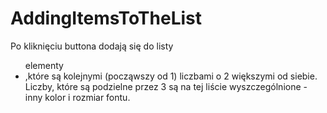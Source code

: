 # AddingItemsToTheList




Po kliknięciu buttona dodają się do listy <ul> elementy <li> ,które są kolejnymi (począwszy od 1) liczbami o 2 większymi od siebie. Liczby, które są podzielne przez 3 są na tej liście wyszczególnione - inny kolor i rozmiar fontu.
